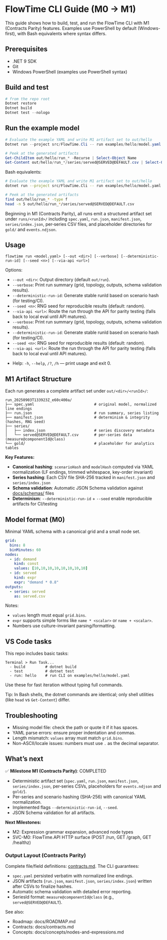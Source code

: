 # FlowTime CLI Guide (M0 → M1)

This guide shows how to build, test, and run the FlowTime CLI with M1 (Contracts Parity) features.
Examples use PowerShell by default (Windows-first), with Bash equivalents where syntax differs.

## Prerequisites

- .NET 9 SDK
- Git
- Windows PowerShell (examples use PowerShell syntax)

## Build and test

```powershell
# from the repo root
Dotnet restore
Dotnet build
Dotnet test --nologo
```

## Run the example model

```powershell
# Evaluate the example YAML and write M1 artifact set to out/hello
Dotnet run --project src/FlowTime.Cli -- run examples/hello/model.yaml --out out/hello --verbose

# Peek at the generated artifacts
Get-ChildItem out/hello/run_* -Recurse | Select-Object Name
Get-Content out/hello/run_*/series/served@SERVED@DEFAULT.csv | Select-Object -First 5
```

Bash equivalents:

```bash
# Evaluate the example YAML and write M1 artifact set to out/hello
dotnet run --project src/FlowTime.Cli -- run examples/hello/model.yaml --out out/hello --verbose

# Peek at the generated artifacts
find out/hello/run_* -type f
head -n 5 out/hello/run_*/series/served@SERVED@DEFAULT.csv
```

Beginning in M1 (Contracts Parity), all runs emit a structured artifact set under `runs/<runId>/` including `spec.yaml`, `run.json`, `manifest.json`, `series/index.json`, per‑series CSV files, and placeholder directories for `gold/` and `events.ndjson`.

## Usage

```text
flowtime run <model.yaml> [--out <dir>] [--verbose] [--deterministic-run-id] [--seed <n>] [--via-api <url>]
```

Options:
* `--out <dir>`: Output directory (default `out/run`).
* `--verbose`: Print run summary (grid, topology, outputs, schema validation results).
* `--deterministic-run-id`: Generate stable runId based on scenario hash (for testing/CI).
* `--seed <n>`: RNG seed for reproducible results (default: random).
* `--via-api <url>`: Route the run through the API for parity testing (falls back to local eval until API matures).
* `--verbose`: Print run summary (grid, topology, outputs, schema validation results).
* `--deterministic-run-id`: Generate stable runId based on scenario hash (for testing/CI).
* `--seed <n>`: RNG seed for reproducible results (default: random).
* `--via-api <url>`: Route the run through the API for parity testing (falls back to local eval until API matures).
 - Help: `-h`, `--help`, `/?`, `/h` — print usage and exit 0.

## M1 Artifact Structure

Each run generates a complete artifact set under `out/<dir>/<runId>/`:

```
run_20250903T133923Z_e60c400a/
├── spec.yaml                           # original model, normalized line endings
├── run.json                            # run summary, series listing
├── manifest.json                       # determinism & integrity (hashes, RNG seed)
├── series/
│   ├── index.json                      # series discovery metadata
│   └── served@SERVED@DEFAULT.csv       # per-series data (measure@componentId@class)
└── gold/                               # placeholder for analytics tables
```

**Key Features:**
- **Canonical hashing**: `scenarioHash` and `modelHash` computed via YAML normalization (LF endings, trimmed whitespace, key-order invariant)
- **Series hashing**: Each CSV file SHA-256 tracked in `manifest.json` and `series/index.json`
- **Schema validation**: Automatic JSON Schema validation against [docs/schemas/](schemas/) files
- **Determinism**: `--deterministic-run-id` + `--seed` enable reproducible artifacts for CI/testing

## Model format (M0)

Minimal YAML schema with a canonical grid and a small node set.

```yaml
grid:
  bins: 8
  binMinutes: 60
nodes:
  - id: demand
    kind: const
    values: [10,10,10,10,10,10,10,10]
  - id: served
    kind: expr
    expr: "demand * 0.8"
outputs:
  - series: served
    as: served.csv
```

Notes:
- `values` length must equal `grid.bins`.
- `expr` supports simple forms like `name * <scalar>` or `name + <scalar>`.
- Numbers use culture-invariant parsing/formatting.

## VS Code tasks

This repo includes basic tasks:

```text
Terminal > Run Task...
  - build         # dotnet build
  - test          # dotnet test
  - run: hello    # run CLI on examples/hello/model.yaml
```

Use these for fast iteration without typing full commands.

Tip: In Bash shells, the dotnet commands are identical; only shell utilities (like `head` vs `Get-Content`) differ.

## Troubleshooting

- Missing model file: check the path or quote it if it has spaces.
- YAML parse errors: ensure proper indentation and commas.
- Length mismatch: `values` array must match `grid.bins`.
- Non-ASCII/locale issues: numbers must use `.` as the decimal separator.

## What’s next

✅ **Milestone M1 (Contracts Parity)**: COMPLETED
* Deterministic artifact set (`spec.yaml`, `run.json`, `manifest.json`, `series/index.json`, per‑series CSVs, placeholders for `events.ndjson` and `gold/`).
* Per-series and scenario hashing (SHA-256) with canonical YAML normalization.
* Implemented flags `--deterministic-run-id`, `--seed`.
* JSON Schema validation for all artifacts.

**Next Milestones:**
* M2: Expression grammar expansion, advanced node types
* SVC-M0: FlowTime.API HTTP surface (POST /run, GET /graph, GET /healthz)

### Output Layout (Contracts Parity)
Complete file/field definitions: [contracts.md](../reference/contracts.md). The CLI guarantees:
* `spec.yaml` persisted verbatim with normalized line endings.
* JSON artifacts (`run.json`, `manifest.json`, `series/index.json`) written after CSVs to finalize hashes.
* Automatic schema validation with detailed error reporting.
* SeriesId format: `measure@componentId@class` (e.g., `served@SERVED@DEFAULT`).

See also:
- Roadmap: docs/ROADMAP.md
- Contracts: docs/contracts.md
- Concepts: docs/concepts/nodes-and-expressions.md
